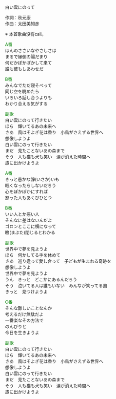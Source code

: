 白い雲にのって  
  
作詞：秋元康  
作曲：太田美知彦  
  
※ 本首歌曲没有call。   
  
<font color=green>A番</font>  
ほんのささいなやさしさは  
まるで縁側の陽だまり  
何だかぽかぽかして来て  
誰も彼もしあわせだ  
  
<font color=green>B番</font>  
みんなでただ寝そべって  
同じ空を眺めたら  
いろいろ話し合うよりも  
わかり合える気がする  
  
<font color=green>副歌</font>  
白い雲にのって行きたい  
ほら　輝いてるあの未来へ  
さあ　風はそよぎ花は香り　小鳥がさえずる世界へ  
想像しようよ  
白い雲にのって行きたい  
まだ　見たことないあの森まで  
そう　人も猫も犬も笑い　涙が消えた時間へ  
旅に出かけようよ  
  
<font color=green>A番</font>  
きっと愚かな諍(いさか)いも  
眠くなったらしないだろう  
心をぽかぽかにすれば  
怒った人もあくびひとつ  
  
<font color=green>B番</font>  
いい人とか悪い人  
そんなに差はないんだよ  
ゴロンとここに横になって  
瞼(まぶた)閉じるとわかる  
  
<font color=green>副歌</font>  
世界中で夢を見ようよ  
ほら　何かしてる手を休めて  
さあ　巡り逢って愛し合って　子どもが生まれる奇跡を  
想像しようよ  
世界中で夢を見ようよ  
うん　きっと　どこかにあるんだろう  
そう　泣いてる人は誰もいない　みんなが笑ってる国  
きっと　見つけようよ  
  
<font color=green>C番</font>  
そんな難しいことなんか  
考えるだけ無駄だよ  
一番楽なその方法で  
のんびりと  
今日を生きようよ  
  
<font color=green>副歌</font>  
白い雲にのって行きたい  
ほら　輝いてるあの未来へ  
さあ　風はそよぎ花は香り　小鳥がさえずる世界へ  
想像しようよ  
白い雲にのって行きたい  
まだ　見たことないあの森まで  
そう　人も猫も犬も笑い　涙が消えた時間へ  
旅に出かけようよ  
